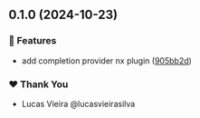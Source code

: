 ## 0.1.0 (2024-10-23)

### 🚀 Features

- add completion provider nx plugin ([905bb2d](https://github.com/vm-x-ai/vm-x-ai-sdk/commit/905bb2d))

### ❤️  Thank You

- Lucas Vieira @lucasvieirasilva